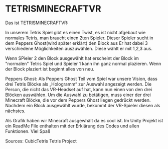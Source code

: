 # TETRISMINECRAFTVR
Das ist TETRISMINECRAFTVR:

In unserem Tetris Spiel gibt es einen Twist, es ist nicht afgebaut wie normales Tetris, man braucht einen 2ten Spieler. Dieser Spieler sucht in dem Peppers Ghost(wird später erklärt) den Block aus 
Er hat dabei 3 verschiedene Möglichkeiten auszuwählen. Diese wählt er mit 1,2,3 aus. 

Wenn SPieler 2 den Block ausgewählt hat erscheint der Block im "normalen" Tetris Spiel und Spieler 1 kann ihn ganz normal plazieren. Wenn der Block plaziert ist beginnt alles von neu. 

Peppers Ghost: 
Als Peppers Ghost Teil vom Spiel war unsere Vision, dass drei Tetris Blöcke als „Hologramm“ zur Auswahl angezeigt werden. Die Person, die nicht das VR-Headset auf hat, kann nun einen von den drei Blöcken auswählen. Um die Auswahl zu betätigen, muss einer der drei Minecraft Blöcke, die vor dem Peppers Ghost liegen gedrückt werden. Nachdem ein Block ausgewählt wurde, bekommt der VR-Spieler diesen als nächstes.

Als Grafik haben wir Minecraft ausgewhält da es cool ist. 
Im Unity Projekt ist ein ReadMe File enthalten mit der Erklärung des Codes und allen Funktionen. 
Viel Spaß


Sources: CubicTetris Tetris Project

